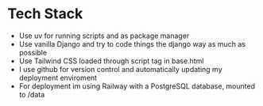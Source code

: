 # Tech Stack
- Use uv for running scripts and as package manager
- Use vanilla Django and try to code things the django way as much as possible
- Use Tailwind CSS loaded through script tag in base.html
- I use github for version control and automatically updating my deployment enviroment
- For deployment im using Railway with a PostgreSQL database, mounted to /data